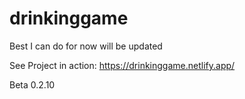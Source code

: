 # drinkinggame
Best I can do for now will be updated

See Project in action: https://drinkinggame.netlify.app/

Beta 0.2.10